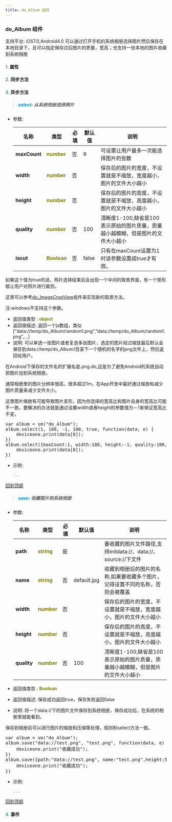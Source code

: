 ```yaml
---
title: do_Album 组件
---
```


### do_Album 组件

 支持平台: iOS7.0,Android4.0
 可以通过打开手机的系统相册选择图片然后保存在本地目录下，且可以指定保存过后图片的质量，宽高；也支持一张本地的图片收藏到系统相册

#### <font color ='#40A977'>**1.**</font> 属性

#### <font color ='#40A977'>**2.**</font> 同步方法

#### <font color ='#40A977'>**3.**</font> 异步方法

>##### <font color ='#0092db'>**select**</font>: 从系统相册选择照片

- 参数:

  名称 | 类型 |必填|默认值|说明
  ---- |-------------  |--------------|--------|------
  **maxCount** |<font color ='#808000'>**number**</font> | 否 | 9|可设置让用户最多一次能选择图片的张数
  **width** |<font color ='#808000'>**number**</font> | 否 | |保存后的图片的宽度，不设置就是不缩放，宽度越小，图片的文件大小越小
  **height** |<font color ='#808000'>**number**</font> | 否 | |保存后的图片的高度，不设置就是不缩放，高度越小，图片的文件大小越小
  **quality** |<font color ='#808000'>**number**</font> | 否 | 100|清晰度1-100,缺省是100表示原始的图片质量，质量越小越模糊，但是图片的文件大小越小
  **iscut** |<font color ='#808000'>**Boolean**</font> | 否 | false|只有在maxCount设置为1时该参数设置成true才有效。

如果这个值为true的话，照片选择结束后会出现一个中间的取景界面，有一个矩形框让用户对照片进行裁剪。

这里可以参考<a href="http://doc.deviceone.net/web/doc/code4do/imagecrop.htm">do_ImageCropView</a>组件来实现新的取景方法。

注:windows不支持这个参数。

- 返回值类型 : <font color ='#808000'>**object**</font>
- 返回值描述: 返回一个js数组，类似["data://temp/do_Album/random1.png","data://temp/do_Album/random1.png",...]
- 说明:  可以单选一张图片或者复选多张图片，选定的图片经过缩放最后默认会保存到data://temp/do_Album/目录下一个随机的名字的png文件上，然后返回给用户。

 在Android下保存的文件名的扩展名是.png.do,这是为了避免Android的系统自动把图片加到系统相册。

通常相册里的图片分辨率很高，很多超过1m，在App开发中最好通过缩放和减少图片质量来减少文件大小。

这里图片缩放有可能导致图片变形，因为你选择的宽高比和图片自身的宽高比可能不一致，要解决的办法就是通过设置width或者height的参数值为－1来保证宽高比不变。

<pre class="brush: js;toolbar:false;">var album = sm("do_Album");
album.select(1, 188, -1, 100, true, function(data, e) {
	deviceone.print(data[0]);
})
album.select({maxCount:1, width:188, height:-1, quality:100, iscut:true}, function(data, e) {
	deviceone.print(data[0]);
})</pre>
- 示例:

  ```javascript
  ...

  ```

[回到顶部](#top)

>##### <font color ='#0092db'>**save**</font>: 收藏图片到系统相册

- 参数:

  名称 | 类型 |必填|默认值|说明
  ---- |-------------  |--------------|--------|------
  **path** |<font color ='#808000'>**string**</font> | 是 | |要收藏的图片文件路径,支持initdata://、data://、source://下文件
  **name** |<font color ='#808000'>**string**</font> | 否 | default.jpg|收藏到相册后的图片的名称,如果要收藏多个图片，记得设置不同的名称，否则会被覆盖
  **width** |<font color ='#808000'>**number**</font> | 否 | |保存后的图片的宽度，不设置就是不缩放，宽度越小，图片的文件大小越小
  **height** |<font color ='#808000'>**number**</font> | 否 | |保存后的图片的高度，不设置就是不缩放，高度越小，图片的文件大小越小
  **quality** |<font color ='#808000'>**number**</font> | 否 | 100|清晰度1-100,缺省是100表示原始的图片质量，质量越小越模糊，但是图片的文件大小越小
- 返回值类型 : <font color ='#808000'>**Boolean**</font>
- 返回值描述: 保存成功返回true，保存失败返回false
- 说明: 将一个data://下的图片文件保存到系统相册，保存成功后，在系统的相册里就能看到。

保存到相册前可以进行图片的缩放和压缩等处理，规则和select方法一致。

<pre class="brush: js;toolbar:false;">var album = sm("do_Album");
album.save("data://test.png", "test.png", function(data, e) {
	deviceone.print("收藏成功");
})
album.save({path:"data://test.png", name:"test.png",height:50,quality:100}, function(data, e) {
	deviceone.print("收藏成功");
})</pre>
- 示例:

  ```javascript
  ...

  ```

[回到顶部](#top)


#### <font color ='#40A977'>**4.**</font> 事件


